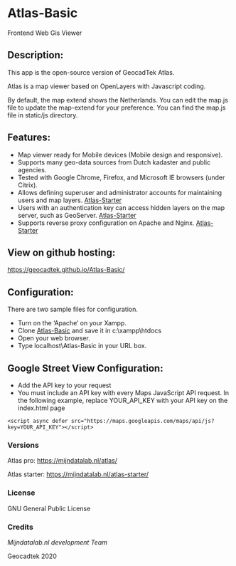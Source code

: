 # Atlas-Basic
Frontend Web Gis Viewer

## Description:

This app is the open-source version of GeocadTek Atlas.

Atlas is a map viewer based on OpenLayers with Javascript coding.

By default, the map extend shows the Netherlands. You can edit the map.js file to update the map-extend for your preference. You can find the map.js file in static/js directory.


## Features:
- Map viewer ready for Mobile devices (Mobile design and responsive).
- Supports many geo-data sources from Dutch kadaster and public agencies.
- Tested with Google Chrome, Firefox, and Microsoft IE browsers (under Citrix).
- Allows defining superuser and administrator accounts for maintaining users and map layers. [Atlas-Starter](https://github.com/geocadtek/Atlas-Starter)
- Users with an authentication key can access hidden layers on the map server, such as GeoServer. [Atlas-Starter](https://github.com/geocadtek/Atlas-Starter)
- Supports reverse proxy configuration on Apache and Nginx. [Atlas-Starter](https://github.com/geocadtek/Atlas-Starter)


## View on github hosting:

https://geocadtek.github.io/Atlas-Basic/


## Configuration:

There are two sample files for configuration. 

- Turn on the ‘Apache’ on your Xampp.
- Clone [Atlas-Basic](https://github.com/geocadtek/Atlas-Basic.git) 
    and save it in c:\xampp\htdocs
- Open your web browser.
- Type localhost\Atlas-Basic in your URL box.


## Google Street View Configuration:

- Add the API key to your request
- You must include an API key with every Maps JavaScript API request. 
In the following example, replace YOUR_API_KEY with your API key 
on the index.html page


```
<script async defer src="https://maps.googleapis.com/maps/api/js?key=YOUR_API_KEY"></script>

```


###
### Versions

Atlas pro: https://mijndatalab.nl/atlas/

Atlas starter: https://mijndatalab.nl/atlas-starter/


### License

GNU General Public License

### Credits

*Mijndatalab.nl development Team*

Geocadtek 2020
###

